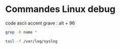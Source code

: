 # Commandes Linux debug

code ascii accent grave : alt + 96

```bash
grep -R name *

tail -f /var/log/syslog

```